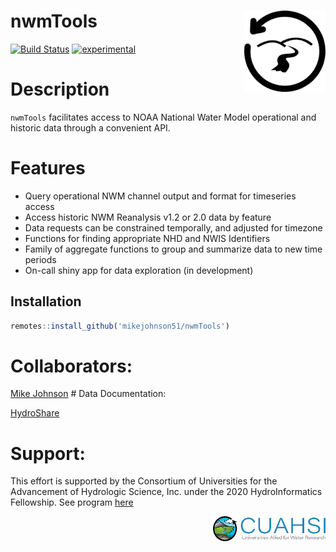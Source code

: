 
<!-- README.md is generated from README.Rmd. Please edit that file -->

# nwmTools <img src="man/figures/logo.png" width=130 height = 130 align="right" />

<!-- badges: start -->

[![Build
Status](https://travis-ci.org/mikejohnson51/nwmHistoric.svg?branch=master)](https://travis-ci.org/mikejohnson51/nwmHistoric)
[![experimental](http://badges.github.io/stability-badges/dist/experimental.svg)](http://github.com/badges/stability-badges)
<!-- badges: end -->

# Description

`nwmTools` facilitates access to NOAA National Water Model operational
and historic data through a convenient API.

# Features

-   Query operational NWM channel output and format for timeseries
    access
-   Access historic NWM Reanalysis v1.2 or 2.0 data by feature
-   Data requests can be constrained temporally, and adjusted for
    timezone
-   Functions for finding appropriate NHD and NWIS Identifiers
-   Family of aggregate functions to group and summarize data to new
    time periods
-   On-call shiny app for data exploration (in development)

## Installation

``` r
remotes::install_github('mikejohnson51/nwmTools')
```

# Collaborators:

[Mike Johnson](https://mikejohnson51.github.io/) \# Data Documentation:

[HydroShare](https://www.hydroshare.org/resource/89b0952512dd4b378dc5be8d2093310f/)

# Support:

This effort is supported by the Consortium of Universities for the
Advancement of Hydrologic Science, Inc. under the 2020 HydroInformatics
Fellowship. See program
[here](https://www.cuahsi.org/data-models/hydroinformatics-innovation-fellowship/)

<img src="man/figures/cuahsi-logo.png" width=180 height = 40 align="right" />
